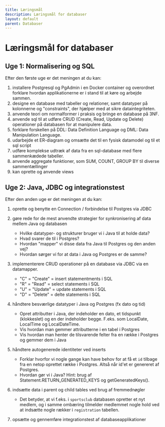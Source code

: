 ```yaml
---
title: Læringsmål
description: Læringsmål for databaser
layout: default
parent: Databaser
---
```


# Læringsmål for databaser

## Uge 1: Normalisering og SQL

Efter den første uge er det meningen at du kan:

1. installere Postgresql og PgAdmin i en Docker container og overordnet forklare hvordan applikationerne er i stand til at køre og arbejde sammen.
2. designe en database med tabeller og relationer, samt datatyper på kolonnerne og "constraints", der hjælper med at sikre dataintegriteten.
3. anvende teori om normalformer i praksis og bringe en database på 3NF.
4. anvende sql til at udføre CRUD (Create, Read, Update og Delete) operationer på databasen for at manipulere data.
5. forklare forskellen på DDL: Data Definition Language og DML: Data Manipulation Language.
6. udarbejde et ER-diagram og omsætte det til en fysisk datamodel og til et sql script
7. udføre komplekse udtræk af data fra en sql-database med flere sammenkædede tabeller.
8. anvende aggregate funktioner, som SUM, COUNT, GROUP BY til diverse sammentællinger
9. kan oprette og anvende views

## Uge 2: Java, JDBC og integrationstest

Efter den anden uge er det meningen at du kan:

1. oprette og benytte en Connection / forbindelse til Postgres via JDBC

2. gøre rede for de mest anvendte strategier for synkronisering af data mellem Java og databasen
   - Hvilke datatyper- og strukturer bruger vi i Java til at holde data?
   - Hvad svarer de til i Postgres?
   - Hvordan "mapper" vi disse data fra Java til Postgres og den anden vej?
   - Hvordan sørger vi for at data i Java og Postgres er de samme?

3. implementerere CRUD operationer på en database via JDBC via en datamapper.
   - "C" = "Create" = insert statementments i SQL
   - "R" = "Read" = select statements i SQL
   - "U" = "Update" = update statements i SQL
   - "D" = "Delete" = delte statements i SQL

4. håndtere besværlige datatyper i Java og Postgres (fx dato og tid)
   - Opret attributter i Java, der indeholder en dato, et tidspunkt (klokkeslet) og en der indeholder begge. F.eks. som LocalDate, LocalTime og LocalDateTime.
   - Vis hvordan man gemmer attributterne i en tabel i Postgres
   - Vis hvordan man henter de tilsvarende felter fra en række i Postgres og gemmer dem i Java

5. håndtere autogenerede identiteter ved inserts
   - Forklar hvorfor vi nogle gange kan have behov for at få et `id` tilbage fra en netop oprettet række i Postgres. Altså når id'et er genereret af Postgres.
   - Hvordan gør vi i Java? Hint: brug af Statement.RETURN_GENERATED_KEYS og getGeneratedKeys().

6. indsætte data i parent og child tables ved brug af fremmednøgler
   - Det betyder, at vi f.eks. i `sportsclub` databasen opretter et nyt medlem, og i samme ombæring tilmelder medlemmet nogle hold ved at indsætte nogle rækker i `registration` tabellen.

7. opsætte og gennemføre integrationstest af databaseapplikationer
